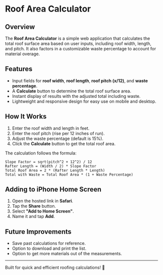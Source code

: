 # Roof Area Calculator

## Overview
The **Roof Area Calculator** is a simple web application that calculates the total roof surface area based on user inputs, including roof width, length, and pitch. It also factors in a customizable waste percentage to account for material overage.

## Features
- Input fields for **roof width**, **roof length**, **roof pitch (x/12)**, and **waste percentage**.
- A **Calculate** button to determine the total roof surface area.
- Instant display of results with the adjusted total including waste.
- Lightweight and responsive design for easy use on mobile and desktop.

## How It Works
1. Enter the roof width and length in feet.
2. Enter the roof pitch (rise per 12 inches of run).
3. Adjust the waste percentage (default is 15%).
4. Click the **Calculate** button to get the total roof area.

The calculation follows the formula:
```
Slope Factor = sqrt(pitch^2 + 12^2) / 12
Rafter Length = (Width / 2) * Slope Factor
Total Roof Area = 2 * (Rafter Length * Length)
Total with Waste = Total Roof Area * (1 + Waste Percentage)
```

## Adding to iPhone Home Screen
1. Open the hosted link in **Safari**.
2. Tap the **Share** button.
3. Select **"Add to Home Screen"**.
4. Name it and tap **Add**.

## Future Improvements
- Save past calculations for reference.
- Option to download and print the list.
- Option to get more materials out of the measurements.

---
Built for quick and efficient roofing calculations! 🚀

